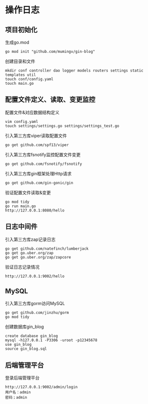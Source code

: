 # 操作日志

## 项目初始化

生成go.mod

```azure
go mod init "github.com/mumingv/gin-blog"
```

创建目录和文件

```azure
mkdir conf controller dao logger models routers settings static templates util
touch conf/config.yaml
touch main.go
```

## 配置文件定义、读取、变更监控

配置文件&对应数据结构定义

```azure
vim config.yaml
touch settings/settings.go settings/settings_test.go
```

引入第三方库viper读取配置文件

```azure
go get github.com/spf13/viper
```

引入第三方库fsnotify监控配置文件变更

```azure
go get github.com/fsnotify/fsnotify
```

引入第三方库gin框架处理Http请求

```azure
go get github.com/gin-gonic/gin
```

验证配置文件读取&变更

```azure
go mod tidy
go run main.go
http://127.0.0.1:8080/hello
```

## 日志中间件

引入第三方库zap记录日志

```azure
go get github.com/natefinch/lumberjack
go get go.uber.org/zap
go get go.uber.org/zap/zapcore
```

验证日志记录情况

```azure
http://127.0.0.1:9002/hello
```

## MySQL

引入第三方库gorm访问MySQL

```azure
go get github.com/jinzhu/gorm
go mod tidy
```

创建数据库gin_blog

```azure
create database gin_blog
mysql -h127.0.0.1 -P3306 -uroot -p12345678
use gin_blog
source gin_blog.sql
```

## 后端管理平台

登录后端管理平台

```azure
http://127.0.0.1:9002/admin/login
用户名：admin
密码；admin
```


